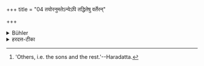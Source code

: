 +++
title = "04 तयोरनुमतेऽन्येऽपि तद्धितेषु वर्तेरन्"

+++

<details><summary>Bühler</summary>

4. By their permission, others also may act for their good (in this and the next world, even by spending money). [^2] 


[^2]:  'Others, i.e. the sons and the rest.'--Haradatta.
</details>

<details><summary>हरदत्त-टीका</summary>

## सूत्रम्
तयोरनुमतेऽन्येऽपि तद्धितेषु वर्तेरन् ॥ ४ ॥  
## टिप्पनी
तयोर्दम्पत्योरनुमतेऽनुमतौ सत्यामन्येऽपि पुत्रादयः तयोरैहिकेष्वामुष्मिकेषु च हितेषु वर्तेरन् द्रव्यविनियोगेनाऽपि ॥४॥
</details>
